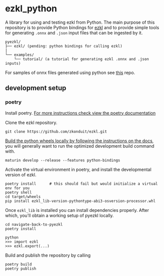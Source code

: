 # ezkl_python
A library for using and testing ezkl from Python. The main purpose of this repository is to provide Python bindings for [ezkl](https://github.com/zkonduit/ezkl) and to provide simple tools for generating `.onnx` and `.json` input files that can be ingested by it.


```
pyezkl/
├── ezkl/ (pending: python bindings for calling ezkl)
|
└── examples/
    └── tutorial/ (a tutorial for generating ezkl .onnx and .json inputs)
```

For samples of onnx files generated using python see [this](https://github.com/zkonduit/onnx-examples) repo.

## development setup

### poetry

Install poetry. [For more instructions check view the poetry documentation](https://python-poetry.org/docs/)

Clone the ezkl repository.
```shell
git clone https://github.com/zkonduit/ezkl.git
```

[Build the python wheels locally by following the instructions on the docs](https://docs.ezkl.xyz/python_bindings/), you will generally want to run the optimized development build command with.
```shell
maturin develop --release --features python-bindings
```

Activate the virtual environment in poetry, and install the developmental version of ezkl.
```shell
poetry install      # this should fail but would initialize a virtual env for you
poetry shell
cd target/wheels
pip install ezkl_lib-version-pythontype-abi3-osversion-processor.whl
```

Once `ezkl_lib` is installed you can install dependencies properly. After which, you'll obtain a working setup of pyezkl locally.
```shell
cd navigate-back-to-pyezkl
poetry install

python
>>> import ezkl
>>> ezkl.export(...)
```

Build and publish the repository by calling
```
poetry build
poetry publish
```
